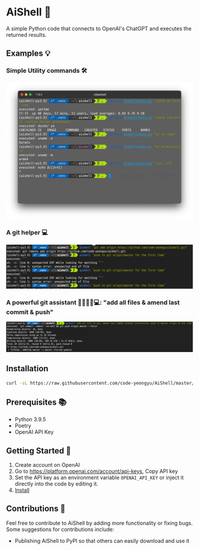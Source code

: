 # AiShell 🤖

A simple Python code that connects to OpenAI's ChatGPT and executes the returned results.

## Examples 💡

### Simple Utility commands 🛠

![terminal example](images/aishell_example.png)

### A git helper 💻

![terminal example](images/aishell_example2.png)

### A powerful git assistant 💪🏻👨‍💻💻: "add all files & amend last commit & push"

![terminal example3](images/aishell_example3.png)

## Installation

```sh
curl -sL https://raw.githubusercontent.com/code-yeongyu/AiShell/master/install.sh | sh
```

## Prerequisites 📚

- Python 3.9.5
- Poetry
- OpenAI API Key

## Getting Started 🚀

1. Create account on OpenAI
1. Go to <https://platform.openai.com/account/api-keys>, Copy API key
1. Set the API key as an environment variable `OPENAI_API_KEY` or inject it directly into the code by editing it.
1. [Install](#installation)

## Contributions 💬

Feel free to contribute to AiShell by adding more functionality or fixing bugs. Some suggestions for contributions include:

- Publishing AiShell to PyPI so that others can easily download and use it
